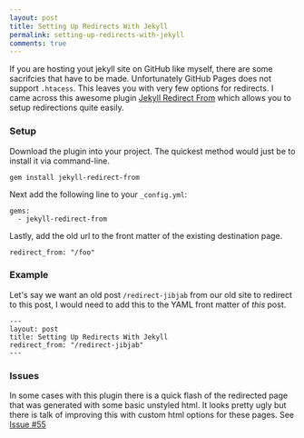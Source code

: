 ```yaml
---
layout: post
title: Setting Up Redirects With Jekyll
permalink: setting-up-redirects-with-jekyll
comments: true
---
```


If you are hosting yout jekyll site on GitHub like myself, there are some sacrifcies that have to be made. Unfortunately GitHub Pages does not support `.htacess`. This leaves you with very few options for redirects. I came across this awesome plugin [Jekyll Redirect From](https://github.com/jekyll/jekyll-redirect-from) which allows you to setup redirections quite easily.

### Setup

Download the plugin into your project. The quickest method would just be to install it via command-line.

```
gem install jekyll-redirect-from
```

Next add the following line to your `_config.yml`:

```
gems:
  - jekyll-redirect-from
```

Lastly, add the old url to the front matter of the existing destination page.

```
redirect_from: "/foo"
```

### Example

Let's say we want an old post `/redirect-jibjab` from our old site to redirect to this post, I would need to add this to the YAML front matter of *this* post.

```
---
layout: post
title: Setting Up Redirects With Jekyll
redirect_from: "/redirect-jibjab"
---
```

### Issues

In some cases with this plugin there is a quick flash of the redirected page that was generated with some basic unstyled html. It looks pretty ugly but there is talk of improving this with custom html options for these pages. See [Issue #55](https://github.com/jekyll/jekyll-redirect-from/issues/55)